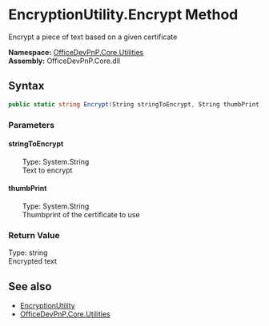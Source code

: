 # EncryptionUtility.Encrypt Method  
 Encrypt a piece of text based on a given certificate   

**Namespace:** [OfficeDevPnP.Core.Utilities](OfficeDevPnP.Core.Utilities.md)  
**Assembly:** OfficeDevPnP.Core.dll  
## Syntax
```C#
public static string Encrypt(String stringToEncrypt, String thumbPrint)
```
### Parameters
#### stringToEncrypt  
&emsp;&emsp;Type: System.String  
&emsp;&emsp;Text to encrypt  

  

#### thumbPrint  
&emsp;&emsp;Type: System.String  
&emsp;&emsp;Thumbprint of the certificate to use  

  

### Return Value
Type: string  
Encrypted text  


## See also
- [EncryptionUtility](OfficeDevPnP.Core.Utilities.EncryptionUtility.md) 
- [OfficeDevPnP.Core.Utilities](OfficeDevPnP.Core.Utilities.md) 
